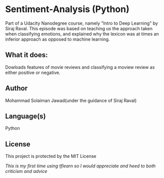 # Sentiment-Analysis (Python)
Part of a Udacity Nanodegree course, namely "Intro to Deep Learning" by Siraj Raval. This episode was 
based on teaching us the approach taken when classifying emotions, and explained why the lexicon was
at times an inferior approach as opposed to machine learning.


## What it does:
Dowloads features of movie reviews and classifying a moview review as either positive or negative.


## Author
Mohammad Solaiman Jawad(under the guidance of Siraj Raval)

## Language(s)
Python

## License
This project is protected by the MIT License



*This is my first time using tflearn so I would appreciate and heed to both criticism and advice*
